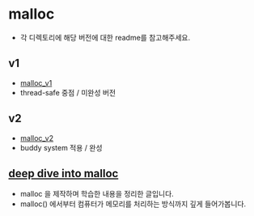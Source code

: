 # malloc
- 각 디렉토리에 해당 버전에 대한 readme를 참고해주세요.
## v1
- [malloc_v1](https://github.com/JuneParkCode/malloc/tree/main/v1)
- thread-safe 중점 / 미완성 버전
## v2
- [malloc_v2](https://github.com/JuneParkCode/malloc/tree/main/v2)
- buddy system 적용 / 완성
## [deep dive into malloc](https://blog.photogrammer.me/219)
- malloc 을 제작하며 학습한 내용을 정리한 글입니다.
- malloc() 에서부터 컴퓨터가 메모리를 처리하는 방식까지 깊게 들어가봅니다.
